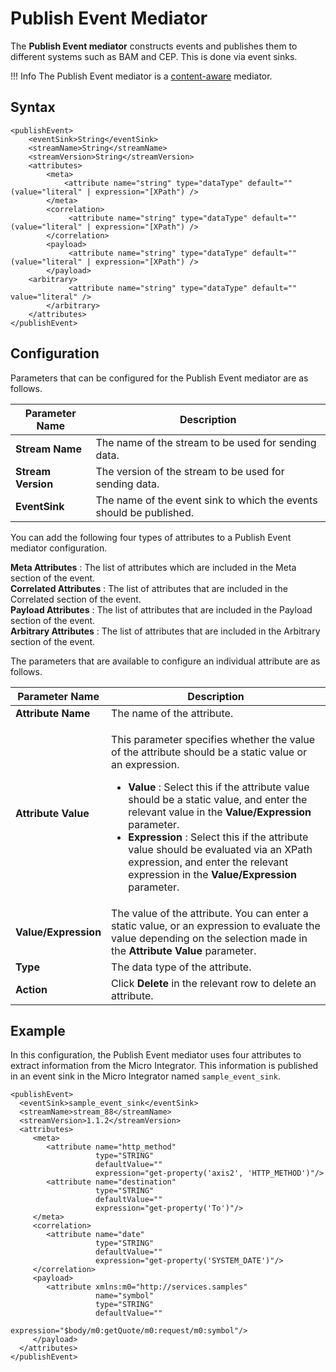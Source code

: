 # Publish Event Mediator

The **Publish Event mediator** constructs events and publishes them to different systems such as BAM and CEP. This is done via event sinks.

!!! Info
    The Publish Event mediator is a [content-aware](ESB-Mediators_119131045.html#ESBMediators-Content-awareness) mediator.

## Syntax

```
<publishEvent>
    <eventSink>String</eventSink>
    <streamName>String</streamName>
    <streamVersion>String</streamVersion>
    <attributes>
        <meta>
            <attribute name="string" type="dataType" default="" (value="literal" | expression="[XPath") />
        </meta>
        <correlation>
             <attribute name="string" type="dataType" default="" (value="literal" | expression="[XPath") />
        </correlation>
        <payload>
             <attribute name="string" type="dataType" default="" (value="literal" | expression="[XPath") />
        </payload>
    <arbitrary>
             <attribute name="string" type="dataType" default="" value="literal" />
        </arbitrary>
    </attributes>
</publishEvent>
```

## Configuration

Parameters that can be configured for the Publish Event mediator are as
follows.

| Parameter Name     | Description                                                         |
|--------------------|---------------------------------------------------------------------|
| **Stream Name**    | The name of the stream to be used for sending data.                 |
| **Stream Version** | The version of the stream to be used for sending data.              |
| **EventSink**      | The name of the event sink to which the events should be published. |

You can add the following four types of attributes to a Publish Event
mediator configuration.

**Meta Attributes** : The list of attributes which are included in the
Meta section of the event.  
**Correlated Attributes** : The list of attributes that are included in
the Correlated section of the event.  
**Payload Attributes** : The list of attributes that are included in the
Payload section of the event.  
**Arbitrary Attributes** : The list of attributes that are included in
the Arbitrary section of the event.

The parameters that are available to configure an individual attribute
are as follows.

<table>
<thead>
<tr class="header">
<th>Parameter Name</th>
<th>Description</th>
</tr>
</thead>
<tbody>
<tr class="odd">
<td><strong>Attribute Name</strong></td>
<td>The name of the attribute.</td>
</tr>
<tr class="even">
<td><strong>Attribute Value</strong></td>
<td><p>This parameter specifies whether the value of the attribute should be a static value or an expression.</p>
<ul>
<li><strong>Value</strong> : Select this if the attribute value should be a static value, and enter the relevant value in the <strong>Value/Expression</strong> parameter.</li>
<li><strong>Expression</strong> : Select this if the attribute value should be evaluated via an XPath expression, and enter the relevant expression in the <strong>Value/Expression</strong> parameter.</li>
</ul></td>
</tr>
<tr class="odd">
<td><strong>Value/Expression</strong></td>
<td>The value of the attribute. You can enter a static value, or an expression to evaluate the value depending on the selection made in the <strong>Attribute Value</strong> parameter.</td>
</tr>
<tr class="even">
<td><strong>Type</strong></td>
<td>The data type of the attribute.</td>
</tr>
<tr class="odd">
<td><strong>Action</strong></td>
<td>Click <strong>Delete</strong> in the relevant row to delete an attribute.</td>
</tr>
</tbody>
</table>

## Example

In this configuration, the Publish Event mediator uses four attributes to extract information from the Micro Integrator. This information is
published in an event sink in the Micro Integrator named `sample_event_sink`.

```
<publishEvent>
  <eventSink>sample_event_sink</eventSink>
  <streamName>stream_88</streamName>
  <streamVersion>1.1.2</streamVersion>
  <attributes>
     <meta>
        <attribute name="http_method"
                   type="STRING"
                   defaultValue=""
                   expression="get-property('axis2', 'HTTP_METHOD')"/>
        <attribute name="destination"
                   type="STRING"
                   defaultValue=""
                   expression="get-property('To')"/>
     </meta>
     <correlation>
        <attribute name="date"
                   type="STRING"
                   defaultValue=""
                   expression="get-property('SYSTEM_DATE')"/>
     </correlation>
     <payload>
        <attribute xmlns:m0="http://services.samples"
                   name="symbol"
                   type="STRING"
                   defaultValue=""
                   expression="$body/m0:getQuote/m0:request/m0:symbol"/>
     </payload>
  </attributes>
</publishEvent>
```
